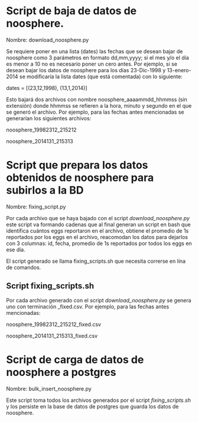 Script de baja de datos de noosphere. 
========================================

Nombre: download_noosphere.py

Se requiere poner en una lista (dates) las fechas que se desean bajar de noosphere como 3 parámetros en formato dd,mm,yyyy; si el mes y/o el día es menor a 10 no es necesario poner un cero antes. Por ejemplo, si se desean bajar los datos de noosphere para los días 23-Dic-1998 y 13-enero-2014 se modificaría la lista dates (que está comentada) con lo siguiente: 

dates = [(23,12,1998), (13,1,2014)]

Esto bajará dos archivos con nombre noosphere_aaaammdd_hhmmss (sin extensión) donde hhmmss se refieren a la hora, minuto y segundo en el que se generó el archivo. Por ejemplo, para las fechas antes mencionadas se generarían los siguientes archivos: 

noosphere_19982312_215212

noosphere_2014131_215313   


Script que prepara los datos obtenidos de noosphere para subirlos a la BD
=======================================================

Nombre: fixing_script.py

Por cada archivo que se haya bajado con el script *download_noosphere.py* este script va formando cadenas que al final generan un script en bash que identifica cuántos eggs reportaron en el archivo, obtiene el promedio de 1s reportados por los eggs en el archivo, reacomodan los datos para dejarlos con 3 columnas: id, fecha, promedio de 1s reportados por todos los eggs en ese día. 

El script generado se llama fixing_scripts.sh que necesita correrse en lína de comandos. 

Script fixing_scripts.sh
-----------------------

Por cada archivo generado con el script *download_noosphere.py* se genera uno con terminación _fixed.csv. Por ejemplo, para las fechas antes mencionadas: 

noosphere_19982312_215212_fixed.csv

noosphere_2014131_215313_fixed.csv 



Script de carga de datos de noosphere a postgres
=============================================

Nombre: bulk_insert_noosphere.py

Este script toma todos los archivos generados por el script *fixing_scripts.sh* y los persiste en la base de datos de postgres que guarda los datos de noosphere. 




